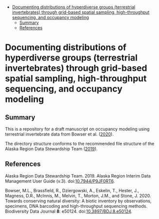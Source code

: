   - [Documenting distributions of hyperdiverse groups (terrestrial
    invertebrates) through grid-based spatial sampling, high-throughput
    sequencing, and occupancy
    modeling](#documenting-distributions-of-hyperdiverse-groups-terrestrial-invertebrates-through-grid-based-spatial-sampling-high-throughput-sequencing-and-occupancy-modeling)
      - [Summary](#summary)
      - [References](#references)

# Documenting distributions of hyperdiverse groups (terrestrial invertebrates) through grid-based spatial sampling, high-throughput sequencing, and occupancy modeling

## Summary

This is a repository for a draft manuscript on occupancy modeling using
terrestrial invertebrate data from Bowser et
al. ([2020](#ref-Bowser_et_al_2020)).

The directory structure conforms to the recommended file structure of
the Alaska Region Data Stewardship Team
([2019](#ref-Alaska_Region_Data_Stewardship_Team_2020)).

## References

<div id="refs" class="references">

<div id="ref-Alaska_Region_Data_Stewardship_Team_2020">

Alaska Region Data Stewardship Team. 2019. Alaska Region Interim Data
Management User Guide (v.3).
doi:[10.7944/P9JF0RT6](https://doi.org/10.7944/P9JF0RT6).

</div>

<div id="ref-Bowser_et_al_2020">

Bowser, M.L., Brassfield, R., Dziergowski, A., Eskelin, T., Hester, J.,
Magness, D.R., McInnis, M., Melvin, T., Morton, J.M., and Stone, J.
2020. Towards conserving natural diversity: A biotic inventory by
observations, specimens, DNA barcoding and high-throughput sequencing
methods. Biodiversity Data Journal **8**: e50124.
doi:[10.3897/BDJ.8.e50124](https://doi.org/10.3897/BDJ.8.e50124).

</div>

</div>
